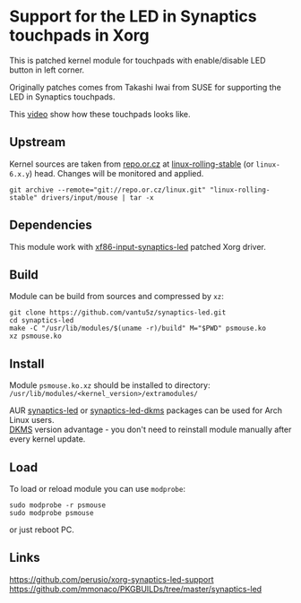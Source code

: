 # Support for the LED in Synaptics touchpads in Xorg

This is patched kernel module for touchpads with enable/disable LED button in left corner.

Originally patches comes from Takashi Iwai from SUSE for supporting the LED in Synaptics touchpads.

This [video](https://www.youtube.com/watch?v=fj1Yf4ASag0) show how these touchpads looks like.

## Upstream
Kernel sources are taken from [repo.or.cz](https://repo.or.cz/linux.git) at [linux-rolling-stable](https://repo.or.cz/linux.git/shortlog/refs/heads/linux-rolling-stable) (or `linux-6.x.y`) head. Changes will be monitored and applied.
```
git archive --remote="git://repo.or.cz/linux.git" "linux-rolling-stable" drivers/input/mouse | tar -x
```

## Dependencies
This module work with [xf86-input-synaptics-led](https://aur.archlinux.org/packages/xf86-input-synaptics-led/) patched Xorg driver.

## Build
Module can be build from sources and compressed by `xz`:
```
git clone https://github.com/vantu5z/synaptics-led.git
cd synaptics-led
make -C "/usr/lib/modules/$(uname -r)/build" M="$PWD" psmouse.ko
xz psmouse.ko
```

## Install
Module `psmouse.ko.xz` should be installed to directory:<BR>
`/usr/lib/modules/<kernel_version>/extramodules/`

AUR [synaptics-led](https://aur.archlinux.org/packages/synaptics-led/) or [synaptics-led-dkms](https://aur.archlinux.org/packages/synaptics-led-dkms/) packages can be used for Arch Linux users.  
[DKMS](https://wiki.archlinux.org/title/Dynamic_Kernel_Module_Support) version advantage - you don't need to reinstall module manually after every kernel update.  

## Load
To load or reload module you can use `modprobe`:
```
sudo modprobe -r psmouse
sudo modprobe psmouse
```
or just reboot PC.

## Links
https://github.com/perusio/xorg-synaptics-led-support <BR>
https://github.com/mmonaco/PKGBUILDs/tree/master/synaptics-led
